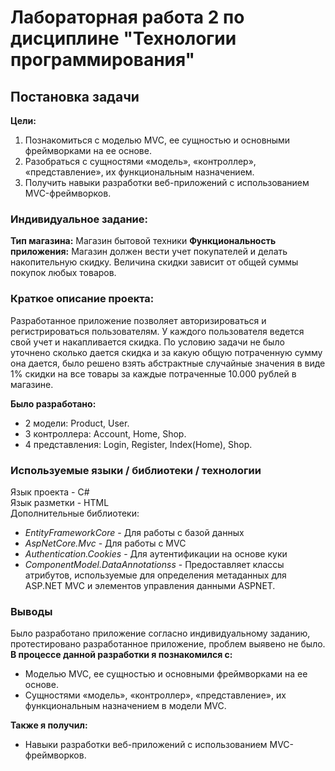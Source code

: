 # Лабораторная работа 2 по дисциплине "Технологии программирования"
## Постановка задачи
**Цели:**
1. Познакомиться c моделью MVC, ее сущностью и основными фреймворками на ее основе.
2. Разобраться с сущностями «модель», «контроллер», «представление», их функциональным
назначением.
3. Получить навыки разработки веб-приложений с использованием MVC-фреймворков.

### Индивидуальное задание:
**Тип магазина:** Магазин бытовой техники
**Функциональность приложения:** Магазин должен вести учет покупателей и делать накопительную скидку. Величина скидки зависит от общей суммы покупок любых товаров.
### Краткое описание проекта:
Разработанное приложение позволяет авторизироваться и регистрироваться пользователям. У каждого пользователя ведется свой учет и накапливается скидка. По условию задачи не было уточнено сколько дается скидка и за какую общую потраченную сумму она дается, было решено взять абстрактные случайные значения в виде 1% скидки на все товары за каждые потраченные 10.000 рублей в магазине.

**Было разработано:**
* 2 модели: Product, User.
* 3 контроллера: Account, Home, Shop.
* 4 представления: Login, Register, Index(Home), Shop.  

### Используемые языки / библиотеки / технологии
Язык проекта - C#  
Язык разметки - HTML  
Дополнительные библиотеки:
* *EntityFrameworkCore* - Для работы с базой данных
* *AspNetCore.Mvc* - Для работы с MVC
* *Authentication.Cookies* - Для аутентификации на основе куки
* *ComponentModel.DataAnnotationss* - Предоставляет классы атрибутов, используемые для определения метаданных для ASP.NET MVC и элементов управления данными ASPNET.

### Выводы
Было разработано приложение согласно индивидуальному заданию, протестировано разработанное приложение, проблем выявено не было.
**В процессе данной разработки я познакомился с:**
* Моделью MVC, ее сущностью и основными фреймворками на ее основе.
* Сущностями «модель», «контроллер», «представление», их функциональным назначением в модели MVC.  

**Также я получил:**
* Навыки разработки веб-приложений с использованием MVC-фреймворков.
